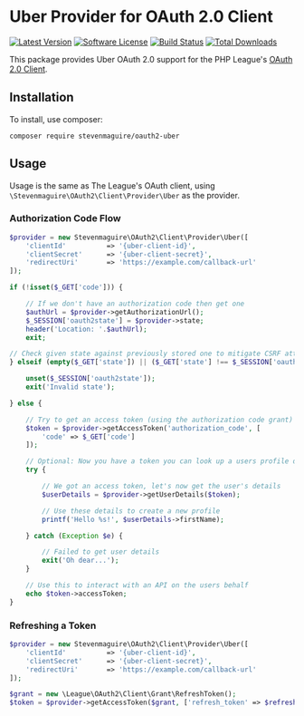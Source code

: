 # Uber Provider for OAuth 2.0 Client
[![Latest Version](https://img.shields.io/github/release/stevenmaguire/oauth2-uber.svg?style=flat-square)](https://github.com/stevenmaguire/oauth2-uber/releases)
[![Software License](https://img.shields.io/badge/license-MIT-brightgreen.svg?style=flat-square)](LICENSE.md)
[![Build Status](https://img.shields.io/travis/stevenmaguire/oauth2-uber/master.svg?style=flat-square)](https://travis-ci.org/stevenmaguire/oauth2-uber)
[![Total Downloads](https://img.shields.io/packagist/dt/stevenmaguire/oauth2-uber.svg?style=flat-square)](https://packagist.org/packages/stevenmaguire/oauth2-uber)

This package provides Uber OAuth 2.0 support for the PHP League's [OAuth 2.0 Client](https://github.com/thephpleague/oauth2-client).

## Installation

To install, use composer:

```
composer require stevenmaguire/oauth2-uber
```

## Usage

Usage is the same as The League's OAuth client, using `\Stevenmaguire\OAuth2\Client\Provider\Uber` as the provider.

### Authorization Code Flow

```php
$provider = new Stevenmaguire\OAuth2\Client\Provider\Uber([
    'clientId'          => '{uber-client-id}',
    'clientSecret'      => '{uber-client-secret}',
    'redirectUri'       => 'https://example.com/callback-url'
]);

if (!isset($_GET['code'])) {

    // If we don't have an authorization code then get one
    $authUrl = $provider->getAuthorizationUrl();
    $_SESSION['oauth2state'] = $provider->state;
    header('Location: '.$authUrl);
    exit;

// Check given state against previously stored one to mitigate CSRF attack
} elseif (empty($_GET['state']) || ($_GET['state'] !== $_SESSION['oauth2state'])) {

    unset($_SESSION['oauth2state']);
    exit('Invalid state');

} else {

    // Try to get an access token (using the authorization code grant)
    $token = $provider->getAccessToken('authorization_code', [
        'code' => $_GET['code']
    ]);

    // Optional: Now you have a token you can look up a users profile data
    try {

        // We got an access token, let's now get the user's details
        $userDetails = $provider->getUserDetails($token);

        // Use these details to create a new profile
        printf('Hello %s!', $userDetails->firstName);

    } catch (Exception $e) {

        // Failed to get user details
        exit('Oh dear...');
    }

    // Use this to interact with an API on the users behalf
    echo $token->accessToken;
}
```

### Refreshing a Token

```php
$provider = new Stevenmaguire\OAuth2\Client\Provider\Uber([
    'clientId'          => '{uber-client-id}',
    'clientSecret'      => '{uber-client-secret}',
    'redirectUri'       => 'https://example.com/callback-url'
]);

$grant = new \League\OAuth2\Client\Grant\RefreshToken();
$token = $provider->getAccessToken($grant, ['refresh_token' => $refreshToken]);
```
